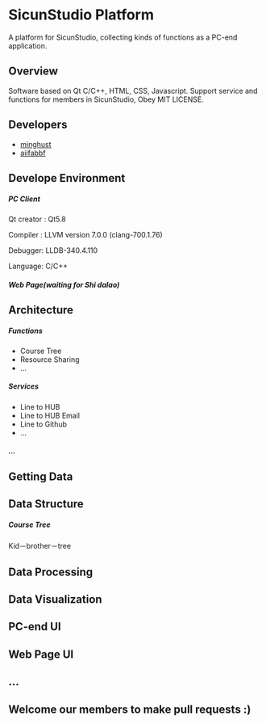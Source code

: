 SicunStudio Platform
=
A platform for SicunStudio, collecting kinds of functions as a PC-end application.

## Overview
Software based on Qt C/C++, HTML, CSS, Javascript. Support service and functions for members in SicunStudio, Obey MIT LICENSE.

## Developers
* [minghust](https://github.com/minghust)
* [aiifabbf](https://github.com/aiifabbf)


## Develope Environment
##### PC Client
Qt creator : Qt5.8

Compiler : LLVM version 7.0.0 (clang-700.1.76)

Debugger: LLDB-340.4.110 

Language: C/C++

##### Web Page(waiting for Shi dalao)

## Architecture
##### Functions
* Course Tree
* Resource Sharing
* ...


##### Services
* Line to HUB
* Line to HUB Email
* Line to Github
* ...

##### ...


## Getting Data

## Data Structure
##### Course Tree
Kid－brother－tree

## Data Processing

## Data Visualization

## PC-end UI

## Web Page UI

## ...

## Welcome our members to make pull requests :)